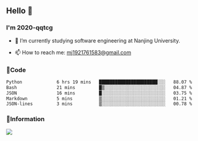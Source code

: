 ## Hello 👋


### I'm 2020-qqtcg

- 🔭 I’m currently studying software engineering at Nanjing University. 
<!-- - 🌱 I’m currently learning MLsys and -->
<!-- - 👯 I’m looking to collaborate on ... -->
<!-- - 🤔 I’m looking for help with ... -->
<!-- - 💬 Ask me about ... -->
- 📫 How to reach me: mj1921761583@gmail.com
<!-- - 😄 Pronouns: ... -->
<!-- - ⚡ Fun fact: ... -->

### 🌱Code
<!--START_SECTION:waka-->

```txt
Python             6 hrs 19 mins   ██████████████████████░░░   88.07 %
Bash               21 mins         █▒░░░░░░░░░░░░░░░░░░░░░░░   04.87 %
JSON               16 mins         █░░░░░░░░░░░░░░░░░░░░░░░░   03.75 %
Markdown           5 mins          ▒░░░░░░░░░░░░░░░░░░░░░░░░   01.21 %
JSON-lines         3 mins          ▒░░░░░░░░░░░░░░░░░░░░░░░░   00.78 %
```

<!--END_SECTION:waka-->

### 💬Information
![](https://github-readme-stats.vercel.app/api?username=2020-qqtcg&theme=buefy&hide_border=false)


<!-- <div align="center"> <img src="https://github-readme-activity-graph.vercel.app/graph?username=2020-qqtcg&theme=minimal" /> </div> -->



